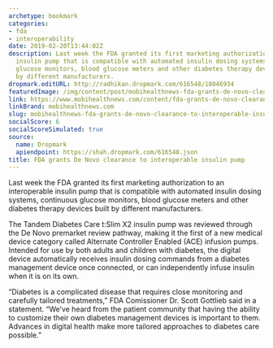 ```yaml
---
archetype: bookmark
categories:
- fda
- interoperability
date: 2019-02-20T13:44:02Z
description: Last week the FDA granted its first marketing authorization to an interoperable
  insulin pump that is compatible with automated insulin dosing systems, continuous
  glucose monitors, blood glucose meters and other diabetes therapy devices built
  by different manufacturers.
dropmark.editURL: http://radhikan.dropmark.com/616548/18046934
featuredImage: /img/content/post/mobihealthnews-fda-grants-de-novo-clearance-to-interoperable-insulin-pump.jpg
link: https://www.mobihealthnews.com/content/fda-grants-de-novo-clearance-interoperable-insulin-pump
linkBrand: mobihealthnews.com
slug: mobihealthnews-fda-grants-de-novo-clearance-to-interoperable-insulin-pump
socialScore: 6
socialScoreSimulated: true
source:
  name: Dropmark
  apiendpoint: https://shah.dropmark.com/616548.json
title: FDA grants De Novo clearance to interoperable insulin pump
---
```

Last week the FDA granted its first marketing authorization to an interoperable insulin pump that is compatible with automated insulin dosing systems, continuous glucose monitors, blood glucose meters and other diabetes therapy devices built by different manufacturers.

The Tandem Diabetes Care t:Slim X2 insulin pump was reviewed through the De Novo premarket review pathway, making it the first of a new medical device category called Alternate Controller Enabled (ACE) infusion pumps. Intended for use by both adults and children with diabetes, the digital device automatically receives insulin dosing commands from a diabetes management device once connected, or can independently infuse insulin when it is on its own.

“Diabetes is a complicated disease that requires close monitoring and carefully tailored treatments,” FDA Comissioner Dr. Scott Gottlieb said in a statement. “We’ve heard from the patient community that having the ability to customize their own diabetes management devices is important to them. Advances in digital health make more tailored approaches to diabetes care possible.”


